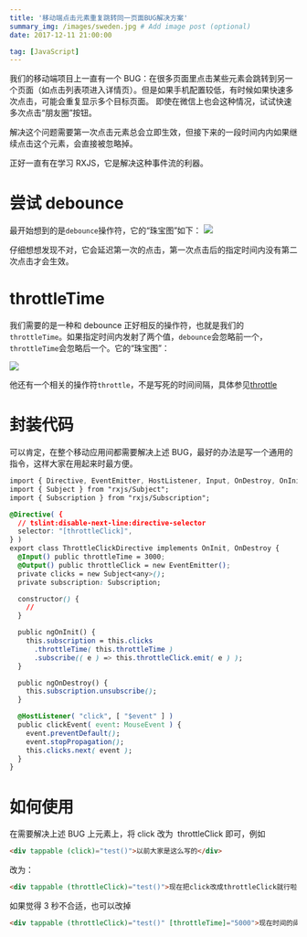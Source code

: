 ```yaml
---
title: '移动端点击元素重复跳转同一页面BUG解决方案'
summary_img: /images/sweden.jpg # Add image post (optional)
date: 2017-12-11 21:00:00

tag: [JavaScript]
---
```


我们的移动端项目上一直有一个 BUG：在很多页面里点击某些元素会跳转到另一个页面（如点击列表项进入详情页）。但是如果手机配置较低，有时候如果快速多次点击，可能会重复显示多个目标页面。 即使在微信上也会这种情况，试试快速多次点击“朋友圈”按钮。

解决这个问题需要第一次点击元素总会立即生效，但接下来的一段时间内内如果继续点击这个元素，会直接被忽略掉。

正好一直有在学习 RXJS，它是解决这种事件流的利器。

# 尝试 debounce

最开始想到的是`debounce`操作符，它的“珠宝图”如下：
![](http://reactivex.io/documentation/operators/images/debounce.png)

仔细想想发现不对，它会延迟第一次的点击，第一次点击后的指定时间内没有第二次点击才会生效。

# throttleTime

我们需要的是一种和 debounce 正好相反的操作符，也就是我们的`throttleTime`。如果指定时间内发射了两个值，`debounce`会忽略前一个，`throttleTime`会忽略后一个。它的“珠宝图”：

![](http://reactivex.io/rxjs/img/throttleTime.png)

他还有一个相关的操作符`throttle`，不是写死的时间间隔，具体参见[throttle](http://reactivex.io/rxjs/class/es6/Observable.js~Observable.html#instance-method-throttle)

# 封装代码

可以肯定，在整个移动应用间都需要解决上述 BUG，最好的办法是写一个通用的指令，这样大家在用起来时最方便。

```css
import { Directive, EventEmitter, HostListener, Input, OnDestroy, OnInit, Output } from "@angular/core";
import { Subject } from "rxjs/Subject";
import { Subscription } from "rxjs/Subscription";

@Directive( {
  // tslint:disable-next-line:directive-selector
  selector: "[throttleClick]",
} )
export class ThrottleClickDirective implements OnInit, OnDestroy {
  @Input() public throttleTime = 3000;
  @Output() public throttleClick = new EventEmitter();
  private clicks = new Subject<any>();
  private subscription: Subscription;

  constructor() {
    //
  }

  public ngOnInit() {
    this.subscription = this.clicks
      .throttleTime( this.throttleTime )
      .subscribe(( e ) => this.throttleClick.emit( e ) );
  }

  public ngOnDestroy() {
    this.subscription.unsubscribe();
  }

  @HostListener( "click", [ "$event" ] )
  public clickEvent( event: MouseEvent ) {
    event.preventDefault();
    event.stopPropagation();
    this.clicks.next( event );
  }
}
```

# 如何使用

在需要解决上述 BUG 上元素上，将 click 改为  throttleClick 即可，例如

```html
<div tappable (click)="test()">以前大家是这么写的</div>
```

改为：

```html
<div tappable (throttleClick)="test()">现在把click改成throttleClick就行啦~~~</div>
```

如果觉得 3 秒不合适，也可以改掉

```html
<div tappable (throttleClick)="test()" [throttleTime]="5000">现在时间的阈值改成5秒啦~~~</div>
```
